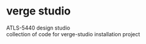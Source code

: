 # verge studio

ATLS-5440 design studio\
collection of code for verge-studio installation project




